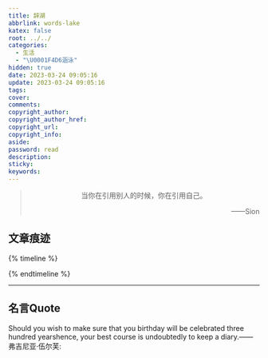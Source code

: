 ```yaml
---
title: 辞湖
abbrlink: words-lake
katex: false
root: ../../
categories:
  - 生活
  - "\U0001F4D6涵泳"
hidden: true
date: 2023-03-24 09:05:16
update: 2023-03-24 09:05:16
tags:
cover:
comments:
copyright_author:
copyright_author_href:
copyright_url:
copyright_info:
aside:
password: read
description: 
sticky:
keywords:
---
```


> <center>当你在引用别人的时候，你在引用自己。</center>
> <p align="right">——Sion</p>
## 文章痕迹
{% timeline %}
<!-- timeline 2023-03-24-->
<!-- endtimeline -->
{% endtimeline %}

-----

## 名言Quote

Should you wish to make sure that you birthday will be celebrated three hundred yearshence, your best course is undoubtedly to keep a diary.——弗吉尼亚·伍尔芙: